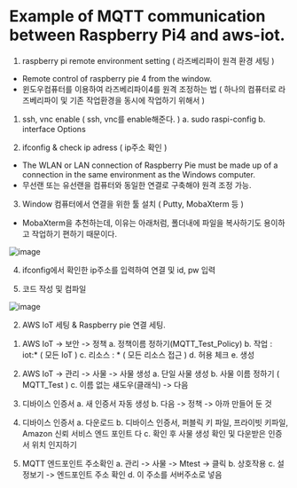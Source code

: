 # Example of MQTT communication between Raspberry Pi4 and aws-iot.

1. raspberry pi remote environment setting ( 라즈베리파이 원격 환경 세팅 )

- Remote control of raspberry pie 4 from the window.
- 윈도우컴퓨터를 이용하여 라즈베리파이4를 원격 조정하는 법 ( 하나의 컴퓨터로 라즈베리파이 및 기존 작업환경을 동시에 작업하기 위해서 )
 1) ssh, vnc enable ( ssh, vnc를 enable해준다. )
   a. sudo raspi-config
   b. interface Options
 
 2) ifconfig & check ip adress ( ip주소 확인 )
  - The WLAN or LAN connection of Raspberry Pie must be made up of a connection in the same environment as the Windows computer.
  - 무선랜 또는 유선랜을 컴퓨터와 동일한 연결로 구축해야 원격 조정 가능.
 
 3) Window 컴퓨터에서 연결을 위한 툴 설치 ( Putty, MobaXterm 등 )
  - MobaXterm을 추천하는데, 이유는 아래처럼, 폴더내에 파일을 복사하기도 용이하고 작업하기 편하기 때문이다.

![image](https://user-images.githubusercontent.com/68573143/148022419-03993fc6-d31a-4b5e-93ca-08935ec62323.png)
 
 4) ifconfig에서 확인한 ip주소를 입력하여 연결 및 id, pw 입력
 
 5) 코드 작성 및 컴파일

![image](https://user-images.githubusercontent.com/68573143/148022497-7e78a2ca-d5fc-4d61-a60a-a5515d90649a.png)


2. AWS IoT 세팅 & Raspberry pie 연결 세팅.

  1) AWS IoT -> 보안 -> 정책
   a. 정책이름 정하기(MQTT_Test_Policy)
   b. 작업 : iot:* ( 모든 IoT )
   c. 리소스 : * ( 모든 리소스 접근 )
   d. 허용 체크
   e. 생성

  2) AWS IoT -> 관리 -> 사물 -> 사물 생성
   a. 단일 사물 생성
   b. 사물 이름 정하기 ( MQTT_Test )
   c. 이름 없는 섀도우(클래식) -> 다음

  3) 디바이스 인증서
   a. 새 인증서 자동 생성
   b. 다음 -> 정책 -> 아까 만들어 둔 것

  4) 디바이스 인증서
   a. 다운로드
   b. 디바이스 인증서, 퍼블릭 키 파일, 프라이빗 키파일, Amazon 신뢰 서비스 엔드 포인트 다
   c. 확인 후 사물 생성 확인 및 다운받은 인증서 위치 인지하기
   
  5) MQTT 엔드포인트 주소확인
   a. 관리 -> 사물 -> Mtest -> 클릭
   b. 상호작용
   c. 설정보기 -> 엔드포인트 주소 확인
   d. 이 주소를 서버주소로 넣음
